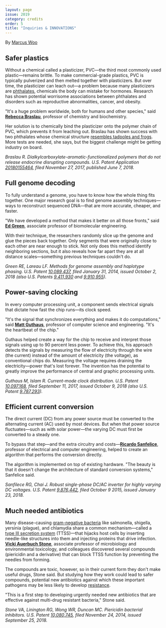 ```yaml
---
layout: page
issue: 2019
category: credits
order: 5
title: "Inquiries & INNOVATIONS"
---
```


By [Marcus Woo](https://about.me/marcus_woo)

## Safer plastics ##

Without a chemical called a plasticizer, PVC—the third most commonly used plastic—remains brittle. To make commercial-grade plastics, PVC is typically pulverized and then melted together with plasticizers. But over time, the plasticizer can leach out—a problem because many plasticizers are [phthalates](https://toxtown.nlm.nih.gov/chemicals-and-contaminants/phthalates), chemicals the body can mistake for hormones. Research has shown potential worrisome associations between phthalates and disorders such as reproductive abnormalities, cancer, and obesity.

"It's a huge problem worldwide, both for humans and other species," said [**Rebecca Braslau**](http://braslau.chemistry.ucsc.edu/professor-braslau.html), professor of chemistry and biochemistry.

Her solution is to chemically bind the plasticizer onto the polymer chain of PVC, which prevents it from leaching out. Braslau has shown success with two phthalates whose chemical structure [resembles tadpoles and frogs](https://onlinelibrary.wiley.com/toc/10990518/2018/56/21). More tests are needed, she says, but the biggest challenge might be getting industry on board.

*Braslau R. Dialkylcarboxylate-aromatic-functionalized polymers that do not release endocrine disrupting compounds. U.S. Patent Application [20180155464](https://www.freshpatents.com/-dt20180607ptan20180155464.php), filed November 27, 2017, published June 7, 2018.*

## Full genome decoding ##

To fully understand a genome, you have to know how the whole thing fits together. One major research goal is to find genome assembly techniques—ways to reconstruct sequenced DNA—that are more accurate, cheaper, and faster.

"We have developed a method that makes it better on all those fronts," said [**Ed Green**](https://www.soe.ucsc.edu/people/ed), associate professor of biomolecular engineering.

With their technique, the researchers randomly slice up the genome and glue the pieces back together. Only segments that were originally close to each other are near enough to stick. Not only does this method identify neighboring sections, but it also reveals how far apart they are at all distance scales—something previous techniques couldn't do.

*Green RE, Lareau LF. Methods for genome assembly and haplotype phasing. U.S. Patent [10,089,437](https://patents.google.com/patent/US10089437B2/en?oq=10%2c089%2c437), filed January 31, 2014, issued October 2, 2018 (also U.S. Patents [9,411,930](https://patents.google.com/patent/US9411930B2/en?oq=9%2c411%2c930) and [9,910,955](https://patents.google.com/patent/US9910955B2/en?oq=9%2c910%2c955)).*

## Power-saving clocking ##

In every computer processing unit, a component sends electrical signals that dictate how fast the chip runs—its clock speed.

"It's the signal that synchronizes everything and makes it do computations," said [**Matt Guthaus**](https://www.soe.ucsc.edu/people/mrg), professor of computer science and engineering. "It's the heartbeat of the chip."

Guthaus helped create a way for the chip to receive and interpret those signals using up to 90 percent less power. To achieve this, his approach detects the signals by measuring the flow of electricity through the wire (the current) instead of the amount of electricity (the voltage), as conventional chips do. Measuring the voltage requires draining the electricity—power that's lost forever. The invention has the potential to greatly improve the performance of central and graphic processing units.

*Guthaus M, Islam R. Current-mode clock distribution. U.S. Patent [10,097,168](https://patents.google.com/patent/US10097168B2/en?oq=10%2c097%2c168+), filed September 11, 2017, issued October 9, 2018 (also U.S. Patent [9,787,293](https://patents.google.com/patent/US9787293B2/en)).*

## Efficient current conversion ##

The direct current (DC) from any power source must be converted to the alternating current (AC) used by most devices. But when that power source fluctuates—such as with solar power—the varying DC must first be converted to a steady one.

To bypass that step—and the extra circuitry and costs—[**Ricardo Sanfelice**](https://www.soe.ucsc.edu/people/ricardo), professor of electrical and computer engineering, helped to create an algorithm that performs the conversion directly.

The algorithm is implemented on top of existing hardware. "The beauty is that it doesn't change the architecture of standard conversion systems," Sanfelice said.

*Sanfilece RG, Chai J. Robust single-phase DC/AC inverter for highly varying DC voltages. U.S. Patent [9,876,442](https://patents.google.com/patent/US9876442B2/en?oq=9%2c876%2c442+), filed October 9 2015, issued January 23, 2018.*

## Much needed antibiotics ##

Many disease-causing [gram-negative bacteria](https://en.wikipedia.org/wiki/Gram-negative_bacteria) like salmonella, shigella, yersinia (plague), and chlamydia share a common mechanism—called a [type III secretion system](https://en.wikipedia.org/wiki/Type_three_secretion_system) (TTSS)—that hijacks host cells by inserting needle-like structures into them and injecting proteins that drive infection. [**Vicki Auerbuch Stone**](https://www.metx.ucsc.edu/faculty/), associate professor of microbiology and environmental toxicology, and colleagues discovered several compounds (piericidin and a derivative) that can block TTSS function by preventing the needles from forming.

The compounds are toxic, however, so in their current form they don't make useful drugs, Stone said. But studying how they work could lead to safer compounds, potential new antibiotics against which these important pathogens may be less likely to develop [resistance](https://www.niaid.nih.gov/research/gram-negative-bacteria).

"This is a first step to developing urgently needed new antibiotics that are effective against multi-drug resistant bacteria," Stone said.

*Stone VA, Linington RG, Wong WR, Duncan MC. Piericidin bacterial inhibitors. U.S. Patent [10,080,745](https://patents.google.com/patent/US10080745B2/en?oq=10%2c080%2c745), filed November 24, 2014, issued September 25, 2018.*
